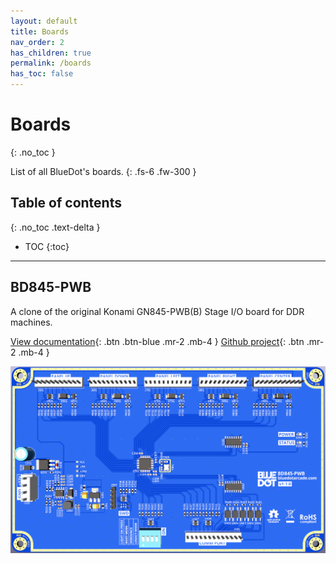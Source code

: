 ```yaml
---
layout: default
title: Boards
nav_order: 2
has_children: true
permalink: /boards
has_toc: false
---
```


# Boards
{: .no_toc }

List of all BlueDot's boards.
{: .fs-6 .fw-300 }

## Table of contents
{: .no_toc .text-delta }

- TOC
{:toc}

---

## BD845-PWB

A clone of the original Konami GN845-PWB(B) Stage I/O board for DDR machines.

[View documentation](/boards/bd845-pwb){: .btn .btn-blue .mr-2 .mb-4 }
[Github project](https://github.com/bluedot-arcade/bd845-pwb-board){: .btn .mr-2 .mb-4 }


![BD845-PWB-Front](/assets/images/bd845-pwb/v1.1.0/bd845-pwb-front-v1.1.0.png)
